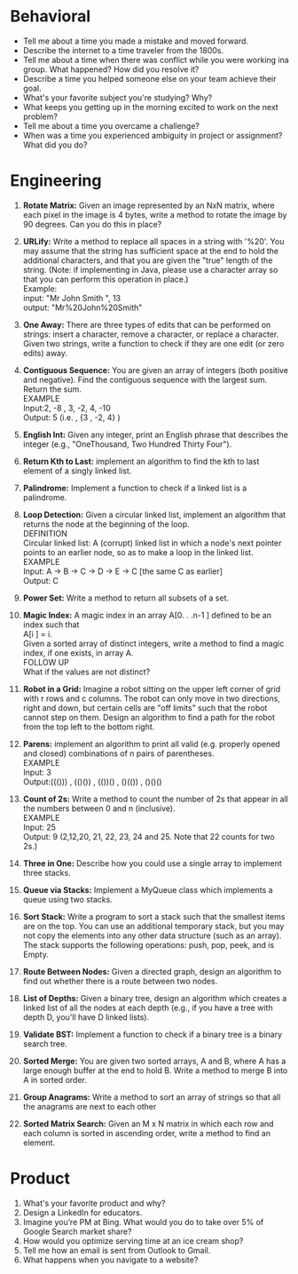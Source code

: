 # Behavioral

* Tell me about a time you made a mistake and moved forward.
* Describe the internet to a time traveler from the 1800s.
* Tell me about a time when there was conflict while you were working ina group. What happened? How did you resolve it?
* Describe a time you helped someone else on your team achieve their goal.
* What's your favorite subject you're studying? Why?
* What keeps you getting up in the morning excited to work on the next problem?
* Tell me about a time you overcame a challenge?
* When was a time you experienced ambiguity in project or assignment? What did you do?

# Engineering

1. **Rotate Matrix:** Given an image represented by an NxN matrix, where each pixel in the image is 4 bytes, write a method to rotate the image by 90 degrees. Can you do this in place?

2. **URLify:** Write a method to replace all spaces in a string with '%20'. You may assume that the string has sufficient space at the end to hold the additional characters, and that you are given the "true" length of the string. (Note: if implementing in Java, please use a character array so that you can perform this operation in place.)  
Example:  
input:  "Mr John Smith    ", 13  
output: "Mr%20John%20Smith"  

3. **One Away:** There are three types of edits that can be performed on strings: insert a character, remove a character, or replace a character. Given two strings, write a function to check if they are one edit (or zero edits) away.

4. **Contiguous Sequence:** You are given an array of integers (both positive and negative). Find the contiguous sequence with the largest sum. Return the sum.  
EXAMPLE  
Input:2, -8 , 3, -2, 4, -10  
Output: 5 (i.e. , {3 , -2, 4} )  

5. **English Int:** Given any integer, print an English phrase that describes the integer (e.g., "OneThousand, Two Hundred Thirty Four"). 

6. **Return Kth to Last:** implement an algorithm to find the kth to last element of a singly linked list. 

7. **Palindrome:** Implement a function to check if a linked list is a palindrome.

8. **Loop Detection:** Given a circular linked list, implement an algorithm that returns the node at the
beginning of the loop.  
DEFINITION  
Circular linked list: A (corrupt) linked list in which a node's next pointer points to an earlier node, so as to make a loop in the linked list.  
EXAMPLE  
Input: A -> B -> C -> D -> E -> C [the same C as earlier]  
Output: C   

9. **Power Set:** Write a method to return all subsets of a set. 

10. **Magic Index:** A magic index in an array A[0. . .n-1 ]  defined to be an index such that  
A[i ] = i.  
Given a sorted array of distinct integers, write a method to find a magic index, if one exists, in array A.  
FOLLOW UP  
What if the values are not distinct?  

11. **Robot in a Grid:** Imagine a robot sitting on the upper left corner of grid with r rows and c columns. The robot can only move in two directions, right and down, but certain cells are "off limits" such that the robot cannot step on them. Design an algorithm to find a path for the robot from the top left to the bottom right. 

12. **Parens:** implement an algorithm to print all valid (e.g. properly opened and closed) combinations of n pairs of parentheses.  
EXAMPLE  
Input: 3  
Output:((())) , (()()) , (())() , ()(()) , ()()()  

13. **Count of 2s:** Write a method to count the number of 2s that appear in all the numbers between 0 and n (inclusive).  
EXAMPLE  
Input: 25  
Output: 9 (2,12,20, 21, 22, 23, 24 and 25. Note that 22 counts for two 2s.)  

14. **Three in One:** Describe how you could use a single array to implement three stacks.

15. **Queue via Stacks:** Implement a MyQueue class which implements a queue using two stacks.

16. **Sort Stack:** Write a program to sort a stack such that the smallest items are on the top. You can use an additional temporary stack, but you may not copy the elements into any other data structure (such as an array). The stack supports the following operations: push, pop, peek, and is Empty.

17. **Route Between Nodes:** Given a directed graph, design an algorithm to find out whether there is a route between two nodes.

18. **List of Depths:** Given a binary tree, design an algorithm which creates a linked list of all the nodes at each depth (e.g., if you have a tree with depth D, you'll have D linked lists).

19. **Validate BST:** Implement a function to check if a binary tree is a binary search tree.

20. **Sorted Merge:** You are given two sorted arrays, A and B, where A has a large enough buffer at the end to hold B. Write a method to merge B into A in sorted order.

21. **Group Anagrams:** Write a method to sort an array of strings so that all the anagrams are next to each other

22. **Sorted Matrix Search:** Given an M x N matrix in which each row and each column is sorted in ascending order, write a method to find an element. 

# Product

1. What's your favorite product and why?
2. Design a LinkedIn for educators.
3. Imagine you’re PM at Bing. What would you do to take over 5% of Google Search market share?
4. How would you optimize serving time at an ice cream shop?
5. Tell me how an email is sent from Outlook to Gmail.
6. What happens when you navigate to a website?
